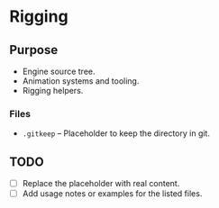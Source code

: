 # Rigging

## Purpose
- Engine source tree.
- Animation systems and tooling.
- Rigging helpers.

### Files
- `.gitkeep` – Placeholder to keep the directory in git.

## TODO
- [ ] Replace the placeholder with real content.
- [ ] Add usage notes or examples for the listed files.
